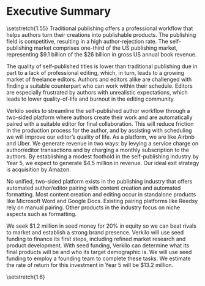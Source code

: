 # Executive Summary

\setstretch{1.55}
Traditional publishing offers a professional workflow that helps authors turn their creations into publishable products. The publishing field is competitive, resulting in a high author-rejection rate. The self-publishing market comprises one-third of the US publishing market, representing \$9.1 billion of the \$26 billion in gross US annual book revenue.

The quality of self-published titles is lower than traditional publishing due in part to a lack of professional editing, which, in turn, leads to a growing market of freelance editors. Authors and editors alike are challenged with finding a suitable counterpart who can work within their schedule. Editors are especially frustrated by authors with unrealistic expectations, which leads to lower quality-of-life and burnout in the editing community.

Verkilo seeks to streamline the self-published author workflow through a two-sided platform where authors create their work and are automatically paired with a suitable editor for final collaboration. This will reduce friction in the production process for the author, and by assisting with scheduling we will improve our editor’s quality of life. As a platform, we are like Airbnb and Uber. We generate revenue in two ways: by levying a service charge on author/editor transactions and by charging a monthly subscription to the authors. By establishing a modest foothold in the self-publishing industry by Year 5, we expect to generate \$4.5 million in revenue. Our ideal exit strategy is acquisition by Amazon.

No unified, two-sided platform exists in the publishing industry that offers automated author/editor pairing with content creation and automated formatting. Most content creation and editing occur in standalone products like Microsoft Word and Google Docs. Existing pairing platforms like Reedsy rely on manual pairing. Other products in the industry focus on niche aspects such as formatting.

We seek \$1.2 million in seed money for 20% in equity so we can beat rivals to market and establish a strong brand presence. Verkilo will use seed funding to finance its first steps, including refined market research and product development. With seed funding, Verkilo can determine what its final products will be and who its target demographic is. We will use seed funding to employ a founding team to complete these tasks. We estimate the rate of return for this investment in Year 5 will be \$13.2 million.

\setstretch{1.6}
